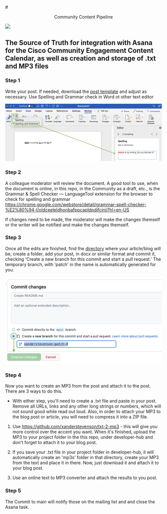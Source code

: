 #<p align="center">Community Content Pipeline </p>

<p><img src="https://github.com/xanderstevenson/community-content-pipeline/blob/main/media/community-content-pipeline-black.png?raw=true" width=250) /></p>

## The Source of Truth for integration with Asana for the Cisco Community Engagement Content Calendar, as well as creation and storage of .txt and MP3 files


### Step 1


Write your post. If needed, download the [post template](https://github.com/xanderstevenson/community-content-pipeline/blob/main/community-post-template.docx) and adjust as necessary. Use Spelling and Grammar check in Word ot other text editor

<img src="https://github.com/xanderstevenson/community-content-pipeline/blob/main/media/Word-Check.png?raw=true" width=800) />


### Step 2

A colleague moderator will review the document. A good tool to use, when the document is online, in this repo, in the Community as a draft, etc., is the Grammar & Spell Checker — LanguageTool extension for the browser to check for spelling and grammar
https://chrome.google.com/webstore/detail/grammar-spell-checker-%E2%80%94-l/oldceeleldhonbafppcapldpdifcinji?hl=en-US

If changes need to be made, the moderator will make the changes themself or the writer will be notified and make the changes themself. 


### Step 3


Once all the edits are finished, find the [directory](https://github.com/xanderstevenson/community-content-pipeline/tree/main/developer-hub) where your article/blog will be, create a folder, add your post, in docx or similar format and commit it, checking 'Create a new branch for this commit and start a pull request.' The temporary branch, with 'patch' in the name is automatically generated for you.


<img src="https://github.com/xanderstevenson/community-content-pipeline/blob/main/media/Commit.png?raw=true" width=600) />


### Step 4

Now you want to create an MP3 from the post and attach it to the post. There are 3 ways to do this.

* With either step, you'll need to create a .txt file and paste in your post. Remove all URLs, links and any other long strings or numbers, which will not sound good while read out loud. Also, in order to attach your MP3 to the blog post or article, you will need to compress it into a ZIP file.


1. Use https://github.com/xanderstevenson/txt-2-mp3 - this will give you more control over the accent you want. When it's finished, upload the MP3 to your project folder in the this repo, under developer-hub and don't forget to attach it to your blog post.

2. If you save your .txt file in your project folder in developer-hub, it will automatically create an 'mp3s' folder in that directory, create your MP3 from the text and place it in there. Now, just download it and attach it to your blog post.

3. Use an online text to MP3 converter and attach the results to you post.



### Step 5

The Commit to main will notify those on the mailing list and and close the Asana task.





